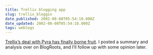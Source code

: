 ```yaml
---
title: Trellix blogging app
slug: trellix_bloggin
date_published: 2002-08-08T05:54:18.000Z
date_updated: 2002-08-08T05:54:18.000Z
tags: weblogs
---
```


[Trellix’s deal with Pyra has finally borne fruit](http://www.blogroots.com/comments.blog/120). I posted a summary and analysis over on BlogRoots, and I’ll follow up with some opinion later.
